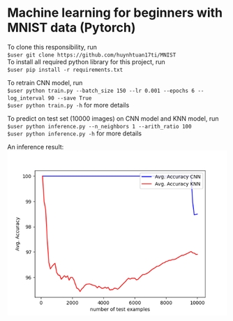 # Machine learning for beginners with MNIST data (Pytorch)
To clone this responsibility, run  
`$user git clone https://github.com/huynhtuan17ti/MNIST`  
To install all required python library for this project, run  
`$user pip install -r requirements.txt`  

To retrain CNN model, run  
`$user python train.py --batch_size 150 --lr 0.001 --epochs 6 --log_interval 90 --save True`  
`$user python train.py -h` for more details  

To predict on test set (10000 images) on CNN model and KNN model, run  
`$user python inference.py --n_neighbors 1 --arith_ratio 100`  
`$user python inference.py -h` for more details  

An inference result:  
![](results/result_acc.png)
